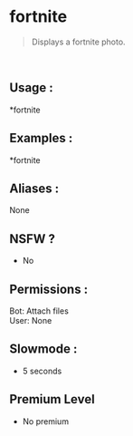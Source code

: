 # fortnite

> Displays a fortnite photo.

<br>

## Usage :

*fortnite

## Examples :

*fortnite

## Aliases :

None

## NSFW ?

- No

## Permissions :

Bot: Attach files
<br>
User: None

## Slowmode :

- 5 seconds

## Premium Level

- No premium